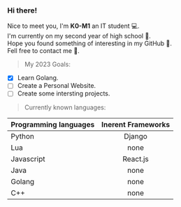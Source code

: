 ### Hi there!
Nice to meet you, I'm **K0-M1** an IT student 💻.
<br>
I'm currently on my second year of high school 🏫.
<br>
Hope you found something of interesting in my GitHub 🤖.
<br>
Fell free to contact me 👀.
<br>

> My 2023 Goals:
- [x] Learn Golang.
- [ ] Create a Personal Website.
- [ ] Create some intersting projects.

> Currently known languages:

| Programming languages | Inerent Frameworks |
| :---         |     :---:      |
| Python   | Django     |
| Lua     | none       |
| Javascript | React.js |
| Java | none |
| Golang | none |
| C++ | none |
